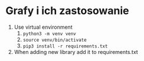 # Grafy i ich zastosowanie

1. Use virtual environment
    1. `python3 -m venv venv` 
    2. `source venv/bin/activate`
    3. `pip3 install -r requirements.txt` 
2. When adding new library add it to requirements.txt
